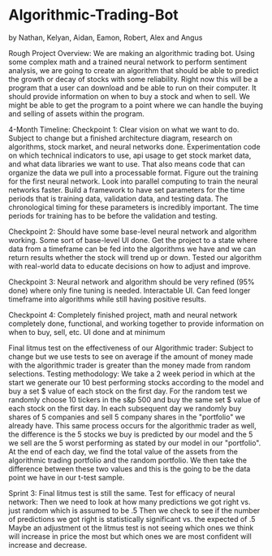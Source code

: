 # Algorithmic-Trading-Bot
by Nathan, Kelyan, Aidan, Eamon, Robert, Alex and Angus

Rough Project Overview:
We are making an algorithmic trading bot. Using some complex math and a trained neural network to perform sentiment analysis, we are going to create an algorithm that should be able to predict the growth or decay of stocks with some reliability. Right now this will be a program that a user can download and be able to run on their computer. It should provide information on when to buy a stock and when to sell. We might be able to get the program to a point where we can handle the buying and selling of assets within the program. 



4-Month Timeline:
Checkpoint 1: Clear vision on what we want to do. Subject to change but a finished architecture diagram, research on algorithms, stock market, and neural networks done. Experimentation code on which technical indicators to use, api usage to get stock market data, and what data libraries we want to use. That also means code that can organize the data we pull into a processable format. Figure out the training for the first neural network. Look into parallel computing to train the neural networks faster. Build a framework to have set parameters for the time periods that is training data, validation data, and testing data. The chronological timing for these parameters is incredibly important. The time periods for training has to be before the validation and testing. 

Checkpoint 2: Should have some base-level neural network and algorithm working. Some sort of base-level UI done. Get the project to a state where data from a timeframe can be fed into the algorithms we have and we can return results whether the stock will trend up or down. Tested our algorithm with real-world data to educate decisions on how to adjust and improve.

Checkpoint 3: Neural network and algorithm should be very refined (95% done) where only fine tuning is needed. Interactable UI. Can feed longer timeframe into algorithms while still having positive results.

Checkpoint 4: Completely finished project, math and neural network completely done, functional, and working together to provide information on when to buy, sell, etc.
UI done and at minimum

Final litmus test on the effectiveness of our Algorithmic trader: 
Subject to change but we use tests to see on average if the amount of money made with the algorithmic trader is greater than the money made from random selections. 
Testing methodology: We take a 2 week period in which at the start we generate our 10 best performing stocks according to the model and buy a set $ value of each stock on the first day. For the random test we randomly choose 10 tickers in the s&p 500 and buy the same set $ value of each stock on the first day. In each subsequent day we randomly buy shares of 5 companies and sell 5 company shares in the "portfolio" we already have. This same process occurs for the algorithmic trader as well, the difference is the 5 stocks we buy is predicted by our model and the 5 we sell are the 5 worst performing as stated by our model in our "portfolio". 
At the end of each day, we find the total value of the assets from the algorithmic trading portfolio and the random portfolio. We then take the difference between these two values and this is the going to be the data point we have in our t-test sample. 


Sprint 3:
Final litmus test is still the same. 
Test for efficacy of neural network: Then we need to look at how many predictions we got right vs. just random which is assumed to be .5 Then we check to see if the number of predictions we got right is statistically significant vs. the expected of .5
Maybe an adjustment ot the litmus test is not seeing which ones we think will increase in price the most but which ones we are most confident will increase and decrease. 